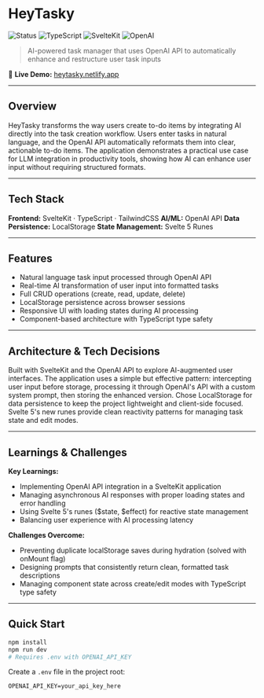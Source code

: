 # HeyTasky

![Status](https://img.shields.io/badge/status-complete-green)
![TypeScript](https://img.shields.io/badge/TypeScript-007ACC?logo=typescript&logoColor=white)
![SvelteKit](https://img.shields.io/badge/SvelteKit-FF3E00?logo=svelte&logoColor=white)
![OpenAI](https://img.shields.io/badge/OpenAI-412991?logo=openai&logoColor=white)

> AI-powered task manager that uses OpenAI API to automatically enhance and restructure user task inputs

🔗 **Live Demo:** [heytasky.netlify.app](https://heytasky.netlify.app)

---

## Overview

HeyTasky transforms the way users create to-do items by integrating AI directly into the task creation workflow. Users enter tasks in natural language, and the OpenAI API automatically reformats them into clear, actionable to-do items. The application demonstrates a practical use case for LLM integration in productivity tools, showing how AI can enhance user input without requiring structured formats.

---

## Tech Stack

**Frontend:** SvelteKit · TypeScript · TailwindCSS
**AI/ML:** OpenAI API
**Data Persistence:** LocalStorage
**State Management:** Svelte 5 Runes

---

## Features

- Natural language task input processed through OpenAI API
- Real-time AI transformation of user input into formatted tasks
- Full CRUD operations (create, read, update, delete)
- LocalStorage persistence across browser sessions
- Responsive UI with loading states during AI processing
- Component-based architecture with TypeScript type safety

---

## Architecture & Tech Decisions

Built with SvelteKit and the OpenAI API to explore AI-augmented user interfaces. The application uses a simple but effective pattern: intercepting user input before storage, processing it through OpenAI's API with a custom system prompt, then storing the enhanced version. Chose LocalStorage for data persistence to keep the project lightweight and client-side focused. Svelte 5's new runes provide clean reactivity patterns for managing task state and edit modes.

---

## Learnings & Challenges

**Key Learnings:**
- Implementing OpenAI API integration in a SvelteKit application
- Managing asynchronous AI responses with proper loading states and error handling
- Using Svelte 5's runes ($state, $effect) for reactive state management
- Balancing user experience with AI processing latency

**Challenges Overcome:**
- Preventing duplicate localStorage saves during hydration (solved with onMount flag)
- Designing prompts that consistently return clean, formatted task descriptions
- Managing component state across create/edit modes with TypeScript type safety

---

## Quick Start

```bash
npm install
npm run dev
# Requires .env with OPENAI_API_KEY
```

Create a `.env` file in the project root:
```
OPENAI_API_KEY=your_api_key_here
```

